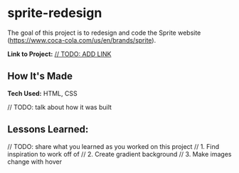 # sprite-redesign
The goal of this project is to redesign and code the Sprite website (https://www.coca-cola.com/us/en/brands/sprite).

**Link to Project:** [// TODO: ADD LINK](https://maximilianovalle.github.io/sprite-redesign/)

## How It's Made

**Tech Used:** HTML, CSS

// TODO: talk about how it was built

## Lessons Learned:

// TODO: share what you learned as you worked on this project
// 1. Find inspiration to work off of
// 2. Create gradient background
// 3. Make images change with hover